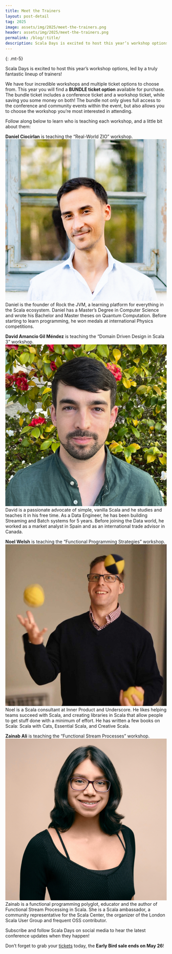 ```yaml
---
title: Meet the Trainers
layout: post-detail
tag: 2025
image: assets/img/2025/meet-the-trainers.png
header: assets/img/2025/meet-the-trainers.png
permalink: /blog/:title/
description: Scala Days is excited to host this year’s workshop options, led by a truly fantastic lineup of trainers!
---
```

{: .mt-5}

Scala Days is excited to host this year’s workshop options, led by a truly fantastic lineup of trainers!


We have four incredible workshops and multiple ticket options to choose from. This year you will find a **BUNDLE ticket option** available for purchase. The bundle ticket includes a conference ticket and a workshop ticket, while saving you some money on both! The bundle not only gives full access to the conference and community events within the event, but also allows you to choose the workshop you’re most interested in attending.


Follow along below to learn who is teaching each workshop, and a little bit about them:


**Daniel Ciocirlan** is teaching the “Real-World ZIO” workshop.  
![Daniel headshot](/assets/img/2025/workshops-trainers/daniel-ciocirlan.png)  
Daniel is the founder of Rock the JVM, a learning platform for everything in the Scala ecosystem. Daniel has a Master’s Degree in Computer Science and wrote his Bachelor and Master theses on Quantum Computation. Before starting to learn programming, he won medals at international Physics competitions.



**David Amancio Gil Méndez** is teaching the “Domain Driven Design in Scala 3” workshop.  
![David headshot](/assets/img/2025/workshops-trainers/david-gil.jpg)  
David is a passionate advocate of simple, vanilla Scala and he studies and teaches it in his free time. As a Data Engineer, he has been building Streaming and Batch systems for 5 years. Before joining the Data world, he worked as a market analyst in Spain and as an international trade advisor in Canada.



**Noel Welsh** is teaching the “Functional Programming Strategies” workshop.  
![Noel headshot](/assets/img/2025/workshops-trainers/noel-welsh.jpg)  
Noel is a Scala consultant at Inner Product and Underscore. He likes helping teams succeed with Scala, and creating libraries in Scala that allow people to get stuff done with a minimum of effort. He has written a few books on Scala: Scala with Cats, Essential Scala, and Creative Scala.



**Zainab Ali** is teaching the “Functional Stream Processes” workshop.  
![Zainab headshot](/assets/img/2025/workshops-trainers/zainab-ali.jpg)   
Zainab is a functional programming polyglot, educator and the author of Functional Stream Processing in Scala. She is a Scala ambassador, a community representative for the Scala Center, the organizer of the London Scala User Group and frequent OSS contributor.



Subscribe and follow Scala Days on social media to hear the latest conference updates when they happen!  

Don’t forget to grab your <a href="https://scaladays.org/tickets">tickets</a> today, the **Early Bird sale ends on May 26**!

